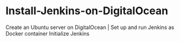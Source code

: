 # Install-Jenkins-on-DigitalOcean
Create an Ubuntu server on DigitalOcean | Set up and run Jenkins as Docker container Initialize Jenkins
